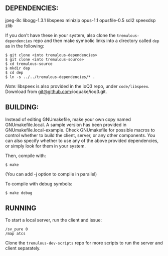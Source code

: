 DEPENDENCIES:
--------------------

 jpeg-8c
 libogg-1.3.1
 libspeex
 minizip
 opus-1.1
 opusfile-0.5
 sdl2
 speexdsp
 zlib

If you don't have these in your system, also clone the `tremulous-dependencies`
repo and then make symbolic links into a directory called `dep` as in the
following:

    $ git clone <into tremulous-dependencies>
    $ git clone <into tremulous-source>
    $ cd tremulous-source
    $ mkdir dep
    $ cd dep
    $ ln -s ../../tremulous-dependencies/* .

*Note:* libspeex is also provided in the ioQ3 repo, under `code/libspeex`.
Download from git@github.com:ioquake/ioq3.git.

BUILDING:
--------------------

Instead of editing GNUmakefile, make your own copy named GNUmakefile.local. A
sample version has been provided in GNUmakefile.local-example. Check
GNUmakefile for possible macros to control whether to build the client, server,
or any other components. You can also specify whether to use any of the above
provided dependencies, or simply look for them in your system.

Then, compile with:

    $ make 

(You can add -j option to compile in parallel)

To compile with debug symbols:

    $ make debug

RUNNING
--------------------

To start a local server, run the client and issue:

    /sv_pure 0
    /map atcs

Clone the `tremulous-dev-scripts` repo for more scripts to run the server and
client separately.


